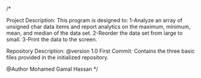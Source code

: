 /*


Project Description:
This program is designed to:
1-Analyze an array of unsigned char data items and report analytics on the maximum, minimum, mean, and median of the data set.
2-Reorder the data set from large to small.
3-Print the data to the screen.


Repository Description:
@version 1.0
First Commit: Contains the three basic files provided in the initialized repository.


@Author Mohamed Gamal Hassan
 */
